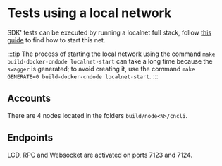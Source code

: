 # Tests using a local network

SDK' tests can be executed by running a localnet full stack,
follow [this guide](https://github.com/commercionetwork/commercionetwork/tree/master/contrib/localnet) to find how to
start this net.

:::tip The process of starting the local network using the command `make build-docker-cndode localnet-start` can take a
long time because the `swagger` is generated; to avoid creating it, use the
command `make GENERATE=0 build-docker-cndode localnet-start`.
:::

## Accounts

There are 4 nodes located in the folders `build/node<N>/cncli`.

## Endpoints

LCD, RPC and Websocket are activated on ports 7123 and 7124.

